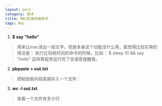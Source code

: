 ```yaml
---
layout: post
category: 技术
title: MAC实用终端命令
tags: Mac
---
```



1. **$ say "hello"**
>用来让mac读出一段文字。但是本身这个功能没什么用，我觉得比较实用的用法是：
执行比较耗时间的命令的时候，比如：
$ sleep 10 && say "hello"
这样等程序运行完了会语音提醒我。

2. **pbpaste > out.txt**
>把粘贴板内容直接存入一个文件：

3. **wc -l out.txt**
>查看一个文件有多少行


 